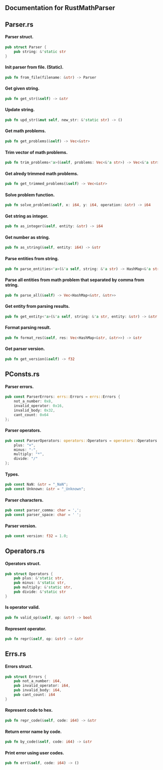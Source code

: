 ## Documentation for RustMathParser

## Parser.rs

#### Parser struct.
```rust
pub struct Parser {
    pub string: &'static str
}
```

#### Init parser from file. (Static).
```rust
pub fn from_file(filename: &str) -> Parser
```

#### Get given string.
```rust
pub fn get_str(&self) -> &str
```

#### Update string.
```rust
pub fn upd_str(&mut self, new_str: &'static str) -> ()
```

#### Get math problems.
```rust
pub fn get_problems(&self) -> Vec<&str>
```

#### Trim vector of math problems.
```rust
pub fn trim_problems<'a>(&self, problems: Vec<&'a str>) -> Vec<&'a str>
```

#### Get alredy trimmed math problems.
```rust
pub fn get_trimmed_problems(&self) -> Vec<&str>
```

#### Solve problem function.
```rust
pub fn solve_problem(&self, x: i64, y: i64, operation: &str) -> i64
```

#### Get string as integer.
```rust
pub fn as_integer(&self, entity: &str) -> i64
```

#### Get number as string.
```rust
pub fn as_string(&self, entity: i64) -> &str
```

#### Parse entities from string.
```rust
pub fn parse_entities<'a>(&'a self, string: &'a str) -> HashMap<&'a str, &'a str>
```

#### Parse all entities from math problem that separated by comma from string.
```rust
pub fn parse_all(&self) -> Vec<HashMap<&str, &str>>
```

#### Get entity from parsing results.
```rust
pub fn get_entity<'a>(&'a self, string: &'a str, entity: &str) -> &str
```

#### Format parsing result.
```rust
pub fn format_res(&self, res: Vec<HashMap<&str, &str>>) -> &str
```

#### Get parser version.
```rust
pub fn get_version(&self) -> f32
```

## PConsts.rs

#### Parser errors.
```rust
pub const ParserErrors: errs::Errors = errs::Errors {
    not_a_number: 0x8,
    invalid_operator: 0x16,
    invalid_body: 0x32,
    cant_count: 0x64
};
```

#### Parser operators.
```rust
pub const ParserOperators: operators::Operators = operators::Operators {
    plus: "+",
    minus: "-",
    multiply: "*",
    divide: "/"
};
```

#### Types.
```rust
pub const NaN: &str = "_NaN";
pub const Unknown: &str = "_Unknown";
```

#### Parser characters.
```rust
pub const parser_comma: char = ',';
pub const parser_space: char = ' ';
```

#### Parser version.
```rust
pub const version: f32 = 1.0;
```

## Operators.rs

#### Operators struct.
```rust
pub struct Operators {
    pub plus: &'static str,
    pub minus: &'static str,
    pub multiply: &'static str,
    pub divide: &'static str
}
```

#### Is operator valid.
```rust
pub fn valid_op(&self, op: &str) -> bool
```

#### Represent operator.
```rust
pub fn repr(&self, op: &str) -> &str
```

## Errs.rs

#### Errors struct.
```rust
pub struct Errors {
    pub not_a_number: i64,
    pub invalid_operator: i64,
    pub invalid_body: i64,
    pub cant_count: i64
}
```

#### Represent code to hex.
```rust
pub fn repr_code(&self, code: i64) -> &str
```

#### Return error name by code.
```rust
pub fn by_code(&self, code: i64) -> &str
```

#### Print error using user codes.
```rust
pub fn err(&self, code: i64) -> ()
```
